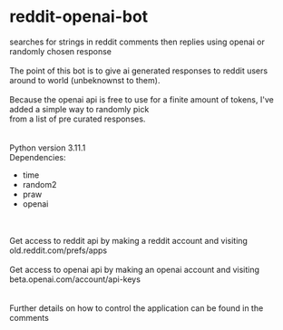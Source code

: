 # reddit-openai-bot
searches for strings in reddit comments then replies using openai or randomly chosen response
<br>
<br>The point of this bot is to give ai generated responses to reddit users around to world (unbeknownst to them).  
<br>Because the openai api is free to use for a finite amount of tokens, I've added a simple way to randomly pick 
<br>from a list of pre curated responses. 
<br>
<br>
<br>Python version 3.11.1
<br>Dependencies:
<br>
<ul>
  <li>time</li>
  <li>random2</li>
  <li>praw</li>
  <li>openai</li>
</ul>
<br>
<br>Get access to reddit api by making a reddit account and visiting old.reddit.com/prefs/apps
<br>
<br>Get access to openai api by making an openai account and visiting beta.openai.com/account/api-keys
<br>
<br>
<br>Further details on how to control the application can be found in the comments
